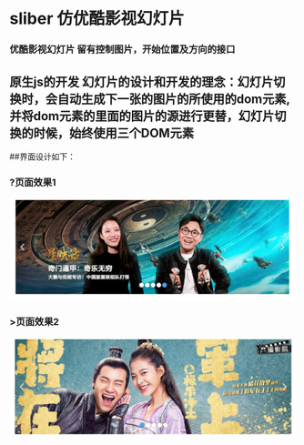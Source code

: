 # sliber 仿优酷影视幻灯片 
### 优酷影视幻灯片 留有控制图片，开始位置及方向的接口
## 原生js的开发 幻灯片的设计和开发的理念：幻灯片切换时，会自动生成下一张的图片的所使用的dom元素,并将dom元素的里面的图片的源进行更替，幻灯片切换的时候，始终使用三个DOM元素
##界面设计如下：
### ?页面效果1
![页面效果1](https://github.com/widewaystudio/slibe/blob/master/src/images/jiemian.jpg)
### >页面效果2
![页面效果](https://github.com/widewaystudio/slibe/blob/master/src/images/jie2.jpg)
